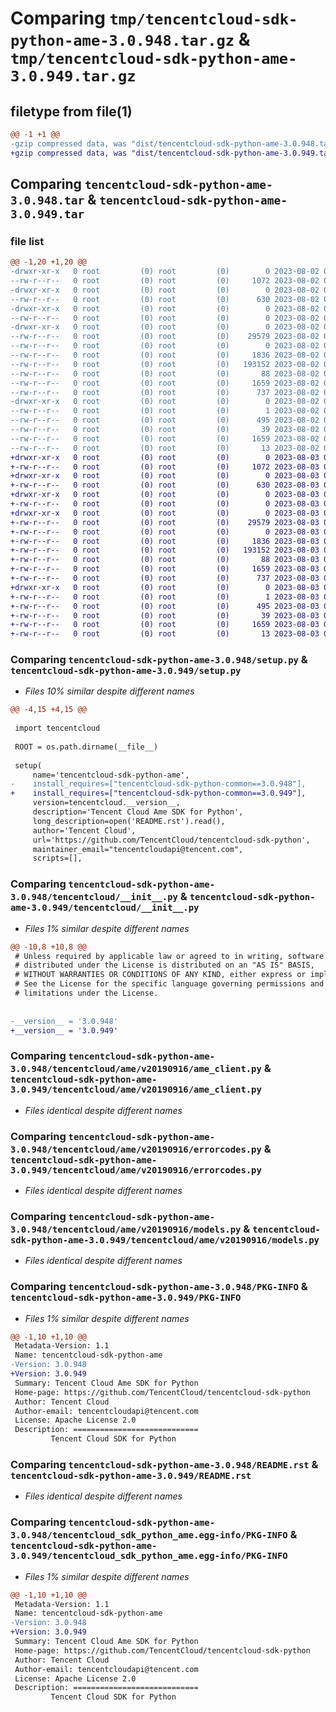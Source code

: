 # Comparing `tmp/tencentcloud-sdk-python-ame-3.0.948.tar.gz` & `tmp/tencentcloud-sdk-python-ame-3.0.949.tar.gz`

## filetype from file(1)

```diff
@@ -1 +1 @@
-gzip compressed data, was "dist/tencentcloud-sdk-python-ame-3.0.948.tar", last modified: Wed Aug  2 00:22:13 2023, max compression
+gzip compressed data, was "dist/tencentcloud-sdk-python-ame-3.0.949.tar", last modified: Thu Aug  3 00:18:33 2023, max compression
```

## Comparing `tencentcloud-sdk-python-ame-3.0.948.tar` & `tencentcloud-sdk-python-ame-3.0.949.tar`

### file list

```diff
@@ -1,20 +1,20 @@
-drwxr-xr-x   0 root         (0) root         (0)        0 2023-08-02 00:22:13.000000 tencentcloud-sdk-python-ame-3.0.948/
--rw-r--r--   0 root         (0) root         (0)     1072 2023-08-02 00:22:13.000000 tencentcloud-sdk-python-ame-3.0.948/setup.py
-drwxr-xr-x   0 root         (0) root         (0)        0 2023-08-02 00:22:13.000000 tencentcloud-sdk-python-ame-3.0.948/tencentcloud/
--rw-r--r--   0 root         (0) root         (0)      630 2023-08-02 00:22:13.000000 tencentcloud-sdk-python-ame-3.0.948/tencentcloud/__init__.py
-drwxr-xr-x   0 root         (0) root         (0)        0 2023-08-02 00:22:13.000000 tencentcloud-sdk-python-ame-3.0.948/tencentcloud/ame/
--rw-r--r--   0 root         (0) root         (0)        0 2023-08-02 00:22:13.000000 tencentcloud-sdk-python-ame-3.0.948/tencentcloud/ame/__init__.py
-drwxr-xr-x   0 root         (0) root         (0)        0 2023-08-02 00:22:13.000000 tencentcloud-sdk-python-ame-3.0.948/tencentcloud/ame/v20190916/
--rw-r--r--   0 root         (0) root         (0)    29579 2023-08-02 00:22:13.000000 tencentcloud-sdk-python-ame-3.0.948/tencentcloud/ame/v20190916/ame_client.py
--rw-r--r--   0 root         (0) root         (0)        0 2023-08-02 00:22:13.000000 tencentcloud-sdk-python-ame-3.0.948/tencentcloud/ame/v20190916/__init__.py
--rw-r--r--   0 root         (0) root         (0)     1836 2023-08-02 00:22:13.000000 tencentcloud-sdk-python-ame-3.0.948/tencentcloud/ame/v20190916/errorcodes.py
--rw-r--r--   0 root         (0) root         (0)   193152 2023-08-02 00:22:13.000000 tencentcloud-sdk-python-ame-3.0.948/tencentcloud/ame/v20190916/models.py
--rw-r--r--   0 root         (0) root         (0)       88 2023-08-02 00:22:13.000000 tencentcloud-sdk-python-ame-3.0.948/setup.cfg
--rw-r--r--   0 root         (0) root         (0)     1659 2023-08-02 00:22:13.000000 tencentcloud-sdk-python-ame-3.0.948/PKG-INFO
--rw-r--r--   0 root         (0) root         (0)      737 2023-08-02 00:22:13.000000 tencentcloud-sdk-python-ame-3.0.948/README.rst
-drwxr-xr-x   0 root         (0) root         (0)        0 2023-08-02 00:22:13.000000 tencentcloud-sdk-python-ame-3.0.948/tencentcloud_sdk_python_ame.egg-info/
--rw-r--r--   0 root         (0) root         (0)        1 2023-08-02 00:22:13.000000 tencentcloud-sdk-python-ame-3.0.948/tencentcloud_sdk_python_ame.egg-info/dependency_links.txt
--rw-r--r--   0 root         (0) root         (0)      495 2023-08-02 00:22:13.000000 tencentcloud-sdk-python-ame-3.0.948/tencentcloud_sdk_python_ame.egg-info/SOURCES.txt
--rw-r--r--   0 root         (0) root         (0)       39 2023-08-02 00:22:13.000000 tencentcloud-sdk-python-ame-3.0.948/tencentcloud_sdk_python_ame.egg-info/requires.txt
--rw-r--r--   0 root         (0) root         (0)     1659 2023-08-02 00:22:13.000000 tencentcloud-sdk-python-ame-3.0.948/tencentcloud_sdk_python_ame.egg-info/PKG-INFO
--rw-r--r--   0 root         (0) root         (0)       13 2023-08-02 00:22:13.000000 tencentcloud-sdk-python-ame-3.0.948/tencentcloud_sdk_python_ame.egg-info/top_level.txt
+drwxr-xr-x   0 root         (0) root         (0)        0 2023-08-03 00:18:33.000000 tencentcloud-sdk-python-ame-3.0.949/
+-rw-r--r--   0 root         (0) root         (0)     1072 2023-08-03 00:18:33.000000 tencentcloud-sdk-python-ame-3.0.949/setup.py
+drwxr-xr-x   0 root         (0) root         (0)        0 2023-08-03 00:18:33.000000 tencentcloud-sdk-python-ame-3.0.949/tencentcloud/
+-rw-r--r--   0 root         (0) root         (0)      630 2023-08-03 00:18:33.000000 tencentcloud-sdk-python-ame-3.0.949/tencentcloud/__init__.py
+drwxr-xr-x   0 root         (0) root         (0)        0 2023-08-03 00:18:33.000000 tencentcloud-sdk-python-ame-3.0.949/tencentcloud/ame/
+-rw-r--r--   0 root         (0) root         (0)        0 2023-08-03 00:18:33.000000 tencentcloud-sdk-python-ame-3.0.949/tencentcloud/ame/__init__.py
+drwxr-xr-x   0 root         (0) root         (0)        0 2023-08-03 00:18:33.000000 tencentcloud-sdk-python-ame-3.0.949/tencentcloud/ame/v20190916/
+-rw-r--r--   0 root         (0) root         (0)    29579 2023-08-03 00:18:33.000000 tencentcloud-sdk-python-ame-3.0.949/tencentcloud/ame/v20190916/ame_client.py
+-rw-r--r--   0 root         (0) root         (0)        0 2023-08-03 00:18:33.000000 tencentcloud-sdk-python-ame-3.0.949/tencentcloud/ame/v20190916/__init__.py
+-rw-r--r--   0 root         (0) root         (0)     1836 2023-08-03 00:18:33.000000 tencentcloud-sdk-python-ame-3.0.949/tencentcloud/ame/v20190916/errorcodes.py
+-rw-r--r--   0 root         (0) root         (0)   193152 2023-08-03 00:18:33.000000 tencentcloud-sdk-python-ame-3.0.949/tencentcloud/ame/v20190916/models.py
+-rw-r--r--   0 root         (0) root         (0)       88 2023-08-03 00:18:33.000000 tencentcloud-sdk-python-ame-3.0.949/setup.cfg
+-rw-r--r--   0 root         (0) root         (0)     1659 2023-08-03 00:18:33.000000 tencentcloud-sdk-python-ame-3.0.949/PKG-INFO
+-rw-r--r--   0 root         (0) root         (0)      737 2023-08-03 00:18:33.000000 tencentcloud-sdk-python-ame-3.0.949/README.rst
+drwxr-xr-x   0 root         (0) root         (0)        0 2023-08-03 00:18:33.000000 tencentcloud-sdk-python-ame-3.0.949/tencentcloud_sdk_python_ame.egg-info/
+-rw-r--r--   0 root         (0) root         (0)        1 2023-08-03 00:18:33.000000 tencentcloud-sdk-python-ame-3.0.949/tencentcloud_sdk_python_ame.egg-info/dependency_links.txt
+-rw-r--r--   0 root         (0) root         (0)      495 2023-08-03 00:18:33.000000 tencentcloud-sdk-python-ame-3.0.949/tencentcloud_sdk_python_ame.egg-info/SOURCES.txt
+-rw-r--r--   0 root         (0) root         (0)       39 2023-08-03 00:18:33.000000 tencentcloud-sdk-python-ame-3.0.949/tencentcloud_sdk_python_ame.egg-info/requires.txt
+-rw-r--r--   0 root         (0) root         (0)     1659 2023-08-03 00:18:33.000000 tencentcloud-sdk-python-ame-3.0.949/tencentcloud_sdk_python_ame.egg-info/PKG-INFO
+-rw-r--r--   0 root         (0) root         (0)       13 2023-08-03 00:18:33.000000 tencentcloud-sdk-python-ame-3.0.949/tencentcloud_sdk_python_ame.egg-info/top_level.txt
```

### Comparing `tencentcloud-sdk-python-ame-3.0.948/setup.py` & `tencentcloud-sdk-python-ame-3.0.949/setup.py`

 * *Files 10% similar despite different names*

```diff
@@ -4,15 +4,15 @@
 
 import tencentcloud
 
 ROOT = os.path.dirname(__file__)
 
 setup(
     name='tencentcloud-sdk-python-ame',
-    install_requires=["tencentcloud-sdk-python-common==3.0.948"],
+    install_requires=["tencentcloud-sdk-python-common==3.0.949"],
     version=tencentcloud.__version__,
     description='Tencent Cloud Ame SDK for Python',
     long_description=open('README.rst').read(),
     author='Tencent Cloud',
     url='https://github.com/TencentCloud/tencentcloud-sdk-python',
     maintainer_email="tencentcloudapi@tencent.com",
     scripts=[],
```

### Comparing `tencentcloud-sdk-python-ame-3.0.948/tencentcloud/__init__.py` & `tencentcloud-sdk-python-ame-3.0.949/tencentcloud/__init__.py`

 * *Files 1% similar despite different names*

```diff
@@ -10,8 +10,8 @@
 # Unless required by applicable law or agreed to in writing, software
 # distributed under the License is distributed on an "AS IS" BASIS,
 # WITHOUT WARRANTIES OR CONDITIONS OF ANY KIND, either express or implied.
 # See the License for the specific language governing permissions and
 # limitations under the License.
 
 
-__version__ = '3.0.948'
+__version__ = '3.0.949'
```

### Comparing `tencentcloud-sdk-python-ame-3.0.948/tencentcloud/ame/v20190916/ame_client.py` & `tencentcloud-sdk-python-ame-3.0.949/tencentcloud/ame/v20190916/ame_client.py`

 * *Files identical despite different names*

### Comparing `tencentcloud-sdk-python-ame-3.0.948/tencentcloud/ame/v20190916/errorcodes.py` & `tencentcloud-sdk-python-ame-3.0.949/tencentcloud/ame/v20190916/errorcodes.py`

 * *Files identical despite different names*

### Comparing `tencentcloud-sdk-python-ame-3.0.948/tencentcloud/ame/v20190916/models.py` & `tencentcloud-sdk-python-ame-3.0.949/tencentcloud/ame/v20190916/models.py`

 * *Files identical despite different names*

### Comparing `tencentcloud-sdk-python-ame-3.0.948/PKG-INFO` & `tencentcloud-sdk-python-ame-3.0.949/PKG-INFO`

 * *Files 1% similar despite different names*

```diff
@@ -1,10 +1,10 @@
 Metadata-Version: 1.1
 Name: tencentcloud-sdk-python-ame
-Version: 3.0.948
+Version: 3.0.949
 Summary: Tencent Cloud Ame SDK for Python
 Home-page: https://github.com/TencentCloud/tencentcloud-sdk-python
 Author: Tencent Cloud
 Author-email: tencentcloudapi@tencent.com
 License: Apache License 2.0
 Description: ============================
         Tencent Cloud SDK for Python
```

### Comparing `tencentcloud-sdk-python-ame-3.0.948/README.rst` & `tencentcloud-sdk-python-ame-3.0.949/README.rst`

 * *Files identical despite different names*

### Comparing `tencentcloud-sdk-python-ame-3.0.948/tencentcloud_sdk_python_ame.egg-info/PKG-INFO` & `tencentcloud-sdk-python-ame-3.0.949/tencentcloud_sdk_python_ame.egg-info/PKG-INFO`

 * *Files 1% similar despite different names*

```diff
@@ -1,10 +1,10 @@
 Metadata-Version: 1.1
 Name: tencentcloud-sdk-python-ame
-Version: 3.0.948
+Version: 3.0.949
 Summary: Tencent Cloud Ame SDK for Python
 Home-page: https://github.com/TencentCloud/tencentcloud-sdk-python
 Author: Tencent Cloud
 Author-email: tencentcloudapi@tencent.com
 License: Apache License 2.0
 Description: ============================
         Tencent Cloud SDK for Python
```

